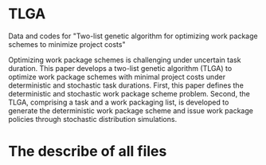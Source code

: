 # TLGA
Data and codes for "Two-list genetic algorithm for optimizing work package schemes to minimize project costs"

Optimizing work package schemes is challenging under uncertain task duration. This paper develops a two-list genetic algorithm (TLGA) to optimize work package schemes with minimal project costs under deterministic and stochastic task durations. First, this paper defines the deterministic and stochastic work package scheme problem. Second, the TLGA, comprising a task and a work packaging list, is developed to generate the deterministic work package scheme and issue work package policies through stochastic distribution simulations. 

# The describe of all files
